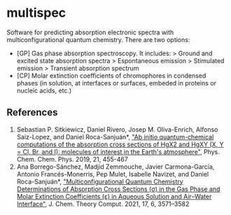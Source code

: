 # multispec

Software for predicting absorption electronic spectra with multiconfigurational quantum chemistry. 
There are two options:
- [GP] Gas phase absorption spectroscopy. It includes:
       > Ground and excited state absorption spectra
       > Espontaneous emission
       > Stimulated emission
       > Transient absorption spectrum
- [CP] Molar extinction coefficients of chromophores in condensed phases (in solution, at interfaces or surfaces, embeded in proteins or nucleic acids, etc.)

## References
1) Sebastian P. Sitkiewicz, Daniel Rivero, Josep M. Oliva-Enrich, Alfonso Saiz-Lopez, and Daniel Roca-Sanjuán*, ["Ab initio quantum-chemical computations of the absorption cross sections of HgX2 and HgXY (X, Y = Cl, Br, and I): molecules of interest in the Earth's atmosphere"](https://pubs.rsc.org/en/content/articlehtml/2018/cp/c8cp06160b), Phys. Chem. Chem. Phys. 2019, 21, 455-467
2) Ana Borrego-Sánchez, Madjid Zemmouche, Javier Carmona-García, Antonio Francés-Monerris, Pep Mulet, Isabelle Navizet, and Daniel Roca-Sanjuán*, ["Multiconfigurational Quantum Chemistry Determinations of Absorption Cross Sections (σ) in the Gas Phase and Molar Extinction Coefficients (ε) in Aqueous Solution and Air–Water Interface"](https://pubs.acs.org/doi/abs/10.1021/acs.jctc.0c01083), J. Chem. Theory Comput. 2021, 17, 6, 3571–3582
